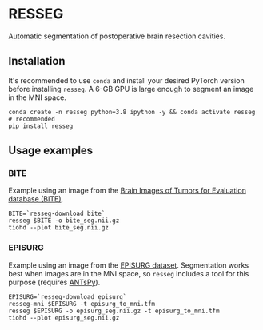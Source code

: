 # RESSEG

Automatic segmentation of postoperative brain resection cavities.

## Installation

It's recommended to use `conda` and install your desired PyTorch version before
installing `resseg`.
A 6-GB GPU is large enough to segment an image in the MNI space.

```shell
conda create -n resseg python=3.8 ipython -y && conda activate resseg  # recommended
pip install resseg
```

## Usage examples

### BITE

Example using an image from the
[Brain Images of Tumors for Evaluation database (BITE)](http://nist.mni.mcgill.ca/?page_id=672).

```shell
BITE=`resseg-download bite`
resseg $BITE -o bite_seg.nii.gz
tiohd --plot bite_seg.nii.gz
```

### EPISURG

Example using an image from the [EPISURG dataset](https://doi.org/10.5522/04/9996158.v1).
Segmentation works best when images are in the MNI space, so `resseg` includes a tool
for this purpose (requires [ANTsPy](https://antspyx.readthedocs.io/en/latest/?badge=latest)).


```shell
EPISURG=`resseg-download episurg`
resseg-mni $EPISURG -t episurg_to_mni.tfm
resseg $EPISURG -o episurg_seg.nii.gz -t episurg_to_mni.tfm
tiohd --plot episurg_seg.nii.gz
```
